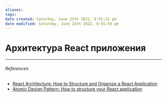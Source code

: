 ```yaml
---
aliases: 
tags: 
date created: Saturday, June 25th 2022, 8:55:22 pm
date modified: Saturday, June 25th 2022, 8:55:59 pm
---
```


# Архитектура React приложения

---

###### References

- [React Architecture: How to Structure and Organize a React Application](https://www.taniarascia.com/react-architecture-directory-structure/)
- [Atomic Design Pattern: How to structure your React application](https://medium.com/@janelle.wg/atomic-design-pattern-how-to-structure-your-react-application-2bb4d9ca5f97)
